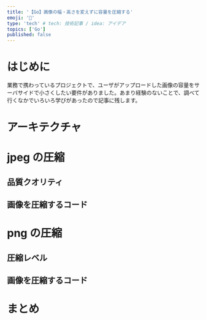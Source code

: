 ```yaml
---
title: '【Go】画像の幅・高さを変えずに容量を圧縮する'
emoji: '🌁'
type: 'tech' # tech: 技術記事 / idea: アイデア
topics: ['Go']
published: false
---
```


# はじめに

業務で携わっているプロジェクトで、ユーザがアップロードした画像の容量をサーバサイドで小さくしたい要件がありました。あまり経験のないことで、調べて行くなかでいろいろ学びがあったので記事に残します。

# アーキテクチャ



# jpeg の圧縮

## 品質クオリティ

## 画像を圧縮するコード

# png の圧縮

## 圧縮レベル

## 画像を圧縮するコード

# まとめ
